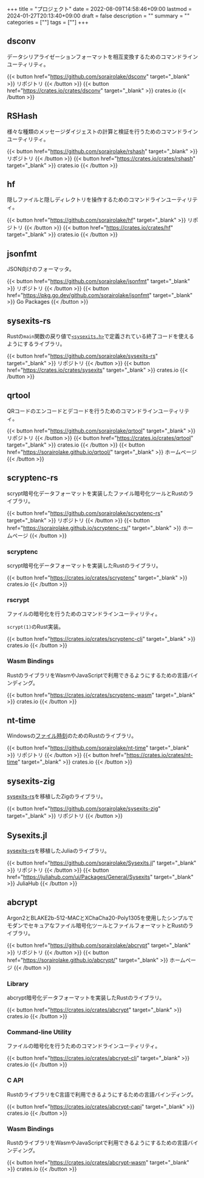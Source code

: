 +++
title = "プロジェクト"
date = 2022-08-09T14:58:46+09:00
lastmod = 2024-01-27T20:13:40+09:00
draft = false
description = ""
summary = ""
categories = [""]
tags = [""]
+++

## dsconv

データシリアライゼーションフォーマットを相互変換するためのコマンドラインユーティリティ。

{{< button href="https://github.com/sorairolake/dsconv" target="_blank" >}}
リポジトリ
{{< /button >}}
{{< button href="https://crates.io/crates/dsconv" target="_blank" >}}
crates.io
{{< /button >}}

## RSHash

様々な種類のメッセージダイジェストの計算と検証を行うためのコマンドラインユーティリティ。

{{< button href="https://github.com/sorairolake/rshash" target="_blank" >}}
リポジトリ
{{< /button >}}
{{< button href="https://crates.io/crates/rshash" target="_blank" >}}
crates.io
{{< /button >}}

## hf

隠しファイルと隠しディレクトリを操作するためのコマンドラインユーティリティ。

{{< button href="https://github.com/sorairolake/hf" target="_blank" >}}
リポジトリ
{{< /button >}}
{{< button href="https://crates.io/crates/hf" target="_blank" >}}
crates.io
{{< /button >}}

## jsonfmt

JSON向けのフォーマッタ。

{{< button href="https://github.com/sorairolake/jsonfmt" target="_blank" >}}
リポジトリ
{{< /button >}}
{{< button href="https://pkg.go.dev/github.com/sorairolake/jsonfmt" target="_blank" >}}
Go Packages
{{< /button >}}

## sysexits-rs

Rustの`main`関数の戻り値で[`<sysexits.h>`](https://man.openbsd.org/sysexits)で定義されている終了コードを使えるようにするライブラリ。

{{< button href="https://github.com/sorairolake/sysexits-rs" target="_blank" >}}
リポジトリ
{{< /button >}}
{{< button href="https://crates.io/crates/sysexits" target="_blank" >}}
crates.io
{{< /button >}}

## qrtool

QRコードのエンコードとデコードを行うためのコマンドラインユーティリティ。

{{< button href="https://github.com/sorairolake/qrtool" target="_blank" >}}
リポジトリ
{{< /button >}}
{{< button href="https://crates.io/crates/qrtool" target="_blank" >}}
crates.io
{{< /button >}}
{{< button href="https://sorairolake.github.io/qrtool/" target="_blank" >}}
ホームページ
{{< /button >}}

## scryptenc-rs

scrypt暗号化データフォーマットを実装したファイル暗号化ツールとRustのライブラリ。

{{< button href="https://github.com/sorairolake/scryptenc-rs" target="_blank" >}}
リポジトリ
{{< /button >}}
{{< button href="https://sorairolake.github.io/scryptenc-rs/" target="_blank" >}}
ホームページ
{{< /button >}}

### scryptenc

scrypt暗号化データフォーマットを実装したRustのライブラリ。

{{< button href="https://crates.io/crates/scryptenc" target="_blank" >}}
crates.io
{{< /button >}}

### rscrypt

ファイルの暗号化を行うためのコマンドラインユーティリティ。

`scrypt(1)`のRust実装。

{{< button href="https://crates.io/crates/scryptenc-cli" target="_blank" >}}
crates.io
{{< /button >}}

### Wasm Bindings

RustのライブラリをWasmやJavaScriptで利用できるようにするための言語バインディング。

{{< button href="https://crates.io/crates/scryptenc-wasm" target="_blank" >}}
crates.io
{{< /button >}}

## nt-time

Windowsの[ファイル時刻](https://learn.microsoft.com/ja-jp/windows/win32/sysinfo/file-times)のためのRustのライブラリ。

{{< button href="https://github.com/sorairolake/nt-time" target="_blank" >}}
リポジトリ
{{< /button >}}
{{< button href="https://crates.io/crates/nt-time" target="_blank" >}}
crates.io
{{< /button >}}

## sysexits-zig

[sysexits-rs](#sysexits-rs)を移植したZigのライブラリ。

{{< button href="https://github.com/sorairolake/sysexits-zig" target="_blank" >}}
リポジトリ
{{< /button >}}

## Sysexits.jl

[sysexits-rs](#sysexits-rs)を移植したJuliaのライブラリ。

{{< button href="https://github.com/sorairolake/Sysexits.jl" target="_blank" >}}
リポジトリ
{{< /button >}}
{{< button href="https://juliahub.com/ui/Packages/General/Sysexits" target="_blank" >}}
JuliaHub
{{< /button >}}

## abcrypt

Argon2とBLAKE2b-512-MACとXChaCha20-Poly1305を使用したシンプルでモダンでセキュアなファイル暗号化ツールとファイルフォーマットとRustのライブラリ。

{{< button href="https://github.com/sorairolake/abcrypt" target="_blank" >}}
リポジトリ
{{< /button >}}
{{< button href="https://sorairolake.github.io/abcrypt/" target="_blank" >}}
ホームページ
{{< /button >}}

### Library

abcrypt暗号化データフォーマットを実装したRustのライブラリ。

{{< button href="https://crates.io/crates/abcrypt" target="_blank" >}}
crates.io
{{< /button >}}

### Command-line Utility

ファイルの暗号化を行うためのコマンドラインユーティリティ。

{{< button href="https://crates.io/crates/abcrypt-cli" target="_blank" >}}
crates.io
{{< /button >}}

### C API

RustのライブラリをC言語で利用できるようにするための言語バインディング。

{{< button href="https://crates.io/crates/abcrypt-capi" target="_blank" >}}
crates.io
{{< /button >}}

### Wasm Bindings

RustのライブラリをWasmやJavaScriptで利用できるようにするための言語バインディング。

{{< button href="https://crates.io/crates/abcrypt-wasm" target="_blank" >}}
crates.io
{{< /button >}}
